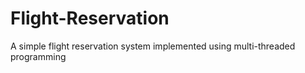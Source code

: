 # Flight-Reservation

A simple flight reservation system implemented using multi-threaded programming
